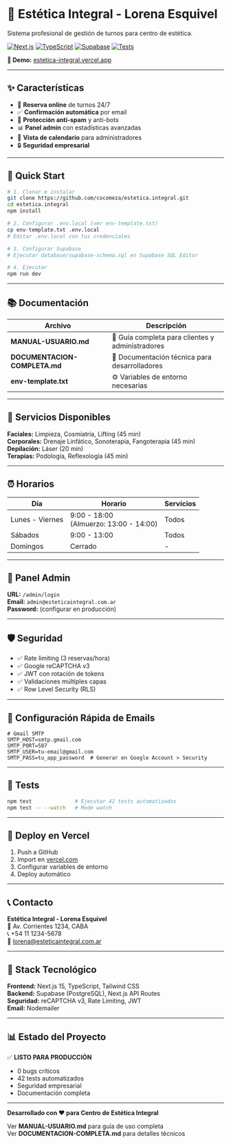 # 🌸 Estética Integral - Lorena Esquivel
<!-- Build fix: a071853 -->

Sistema profesional de gestión de turnos para centro de estética.

[![Next.js](https://img.shields.io/badge/Next.js-15.5-black)](https://nextjs.org/)
[![TypeScript](https://img.shields.io/badge/TypeScript-5.x-blue)](https://www.typescriptlang.org/)
[![Supabase](https://img.shields.io/badge/Supabase-PostgreSQL-green)](https://supabase.com/)
[![Tests](https://img.shields.io/badge/Tests-42%20passing-brightgreen)]()

**🔗 Demo:** [estetica-integral.vercel.app](https://estetica-integral.vercel.app)

---

## ✨ Características

- 📅 **Reserva online** de turnos 24/7
- ✅ **Confirmación automática** por email
- 🤖 **Protección anti-spam** y anti-bots
- 📊 **Panel admin** con estadísticas avanzadas
- 📅 **Vista de calendario** para administradores
- 🔒 **Seguridad empresarial**

---

## 🚀 Quick Start

```bash
# 1. Clonar e instalar
git clone https://github.com/cocomeza/estetica.integral.git
cd estetica.integral
npm install

# 2. Configurar .env.local (ver env-template.txt)
cp env-template.txt .env.local
# Editar .env.local con tus credenciales

# 3. Configurar Supabase
# Ejecutar database/supabase-schema.sql en Supabase SQL Editor

# 4. Ejecutar
npm run dev
```

---

## 📚 Documentación

| Archivo | Descripción |
|---------|-------------|
| **MANUAL-USUARIO.md** | 📖 Guía completa para clientes y administradores |
| **DOCUMENTACION-COMPLETA.md** | 🔧 Documentación técnica para desarrolladores |
| **env-template.txt** | ⚙️ Variables de entorno necesarias |

---

## 🎨 Servicios Disponibles

**Faciales:** Limpieza, Cosmiatría, Lifting (45 min)  
**Corporales:** Drenaje Linfático, Sonoterapia, Fangoterapia (45 min)  
**Depilación:** Láser (20 min)  
**Terapias:** Podología, Reflexología (45 min)

---

## ⏰ Horarios

| Día | Horario | Servicios |
|-----|---------|-----------|
| Lunes - Viernes | 9:00 - 18:00<br>(Almuerzo: 13:00 - 14:00) | Todos |
| Sábados | 9:00 - 13:00 | Todos |
| Domingos | Cerrado | - |

---

## 🔐 Panel Admin

**URL:** `/admin/login`  
**Email:** `admin@esteticaintegral.com.ar`  
**Password:** (configurar en producción)

---

## 🛡️ Seguridad

- ✅ Rate limiting (3 reservas/hora)
- ✅ Google reCAPTCHA v3
- ✅ JWT con rotación de tokens
- ✅ Validaciones múltiples capas
- ✅ Row Level Security (RLS)

---

## 📧 Configuración Rápida de Emails

```env
# Gmail SMTP
SMTP_HOST=smtp.gmail.com
SMTP_PORT=587
SMTP_USER=tu-email@gmail.com
SMTP_PASS=tu_app_password  # Generar en Google Account > Security
```

---

## 🧪 Tests

```bash
npm test              # Ejecutar 42 tests automatizados
npm test -- --watch   # Mode watch
```

---

## 🚀 Deploy en Vercel

1. Push a GitHub
2. Import en [vercel.com](https://vercel.com)
3. Configurar variables de entorno
4. Deploy automático

---

## 📞 Contacto

**Estética Integral - Lorena Esquivel**  
📍 Av. Corrientes 1234, CABA  
📞 +54 11 1234-5678  
📧 lorena@esteticaintegral.com.ar

---

## 🎯 Stack Tecnológico

**Frontend:** Next.js 15, TypeScript, Tailwind CSS  
**Backend:** Supabase (PostgreSQL), Next.js API Routes  
**Seguridad:** reCAPTCHA v3, Rate Limiting, JWT  
**Email:** Nodemailer

---

## 📊 Estado del Proyecto

✅ **LISTO PARA PRODUCCIÓN**

- 0 bugs críticos
- 42 tests automatizados
- Seguridad empresarial
- Documentación completa

---

**Desarrollado con ❤️ para Centro de Estética Integral**

Ver **MANUAL-USUARIO.md** para guía de uso completa  
Ver **DOCUMENTACION-COMPLETA.md** para detalles técnicos
